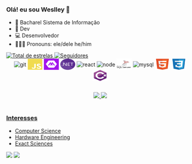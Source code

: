 ### Olá! eu sou Weslley 👋
- 🔭 Bacharel Sistema de Informação
- 🌱 Dev
- 💻 Desenvolvedor
- 👨🏽‍🦱 Pronouns: ele/dele he/him
<a href="https://github.com/Larissakich?tab=repositories&sort=stargazers">
  <img alt="Total de estrelas" title="Total de estrelas GitHub" src="https://custom-icon-badges.demolab.com/github/stars/weslleysantos-dev?color=55960c&style=for-the-badge&labelColor=488207&logo=star&label=estrelas" />
</a>
<a href="https://github.com/Larissakich?tab=followers">
  <img alt="Seguidores" title="Me siga no GitHub" src="https://custom-icon-badges.demolab.com/github/followers/weslleysantos-dev?color=236ad3&labelColor=1155ba&style=for-the-badge&logo=github&label=Seguidores&logoColor=white" />
</a>

<div align="center">
<img align="center" alt="git" height="30" width="40" src="https://cdn.jsdelivr.net/gh/devicons/devicon/icons/git/git-original.svg" />
<img align="center" alt="Js" height="30" width="40" src="https://raw.githubusercontent.com/devicons/devicon/master/icons/javascript/javascript-plain.svg" />
<img align="center" alt="MAUI" height="30" width="40" src="Resources/img/maui-logo.svg">
<img align="center" alt=".NET" height="30" width="40" src="Resources/img/dotnet-logo.svg">
<img align="center" alt="react" height="30" width="40" src="https://cdn.jsdelivr.net/gh/devicons/devicon/icons/react/react-original.svg"/>
<img align="center" alt="node" height="30" width="40" src="https://cdn.jsdelivr.net/gh/devicons/devicon/icons/nodejs/nodejs-original.svg"/>
<img align="center" alt="mysql" height="30" width="40" src="Resources/img/SqlServer-logo.PNG" />
<img align="center" alt="mysql" height="30" width="40" src="https://cdn.jsdelivr.net/gh/devicons/devicon/icons/mysql/mysql-original.svg"/>
<img align="center" alt="HTML" height="30" width="40" src="https://raw.githubusercontent.com/devicons/devicon/master/icons/html5/html5-original.svg">
<img align="center" alt="CSS" height="30" width="40" src="https://raw.githubusercontent.com/devicons/devicon/master/icons/css3/css3-original.svg">
<img align="center" alt="Csharp" height="30" width="40" src="https://raw.githubusercontent.com/devicons/devicon/master/icons/csharp/csharp-original.svg">
</div>


##
<div align="center">
  <a href="https://github.com/WeslleySantos-Dev">
    <img height="160em" src="https://github-readme-stats.vercel.app/api?username=WeslleySantos-dev&show_icons=true&theme=radical&include_all_commits=true&count_private=true" />
    <img height="160em" src="https://github-readme-stats.vercel.app/api/top-langs/?username=WeslleySantos-dev&layout=compact&langs_count=7&theme=dark" />
</div>

<div style="display: inline_block"><br>

</div>

### Interesses
- Computer Science
- Hardware Engineering
- Exact Sciences

<div>
  <a href="mailto:weslleysantosdev@gmail.com"><img src="https://img.shields.io/badge/-Gmail-%23333?style=for-the-badge&logo=gmail&logoColor=white" target="_blank"></a>
  <a href="https://www.linkedin.com/in/weslleysantosdev/" target="_blank"><img src="https://img.shields.io/badge/-LinkedIn-%230077B5?style=for-the-badge&logo=linkedin&logoColor=white" target="_blank"></a>
</div>
